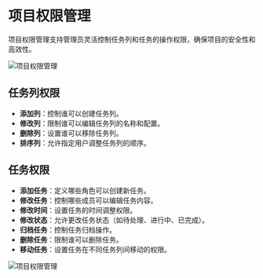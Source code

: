 # 项目权限管理

项目权限管理支持管理员灵活控制任务列和任务的操作权限，确保项目的安全性和高效性。

![项目权限管理](/images/zh/pro_control_1.png)

## 任务列权限
- **添加列**：控制谁可以创建任务列。
- **修改列**：限制谁可以编辑任务列的名称和配置。
- **删除列**：设置谁可以移除任务列。
- **排序列**：允许指定用户调整任务列的顺序。

## 任务权限
- **添加任务**：定义哪些角色可以创建新任务。
- **修改任务**：控制哪些成员可以编辑任务内容。
- **修改时间**：设置任务的时间调整权限。
- **修改状态**：允许更改任务状态（如待处理、进行中、已完成）。
- **归档任务**：控制任务归档操作。
- **删除任务**：限制谁可以删除任务。
- **移动任务**：设置任务在不同任务列间移动的权限。

![项目权限管理](/images/zh/pro_control_2.png)

